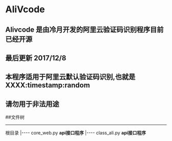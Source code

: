 # AliVcode
## Alivcode 是由冷月开发的阿里云验证码识别程序目前已经开源
## 最后更新 2017/12/8
## 本程序适用于阿里云默认验证码识别,也就是 XXXX:timestamp:random
## 请勿用于非法用途
##文件树
- - ----
根目录
|---- core_web.py **api接口程序**
|---- class_ali.py **api接口程序**


